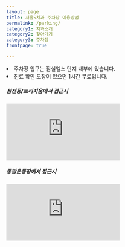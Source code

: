 ```yaml
---
layout: page
title: 서울S치과 주차장 이용방법
permalink: /parking/
category1: 치과소개
category2: 찾아가기
category3: 주차장
frontpage: true

---
```


<div class="row d-flex justify-content-center" id="parking">
  <div class="col-12">
  <li>주차장 입구는 잠실엘스 단지 내부에 있습니다.</li>
  <li>진료 확인 도장이 있으면 1시간 무료입니다.</li>
  <p></p>
  </div>

  <div class="col-12">
  <h5>삼전동/트리지움에서 접근시</h5>
    <div class="d-flex justify-content-center">
      <iframe src="https://www.youtube.com/embed/Kd9KYYJEOxM?vq=hd720&modestbranding=1?rel=0" frameborder="0" allow="accelerometer; autoplay; encrypted-media; gyroscope; picture-in-picture" allowfullscreen></iframe>
    </div>
  </div>

  <div class="col-12">
  <h5>종합운동장에서 접근시</h5>
    <div class="d-flex justify-content-center">
      <iframe src="https://www.youtube.com/embed/ot5acNl7bGw?vq=hd720&modestbranding=1?rel=0" frameborder="0" allow="accelerometer; autoplay; encrypted-media; gyroscope; picture-in-picture" allowfullscreen></iframe>
    </div>
  </div>

</div>

